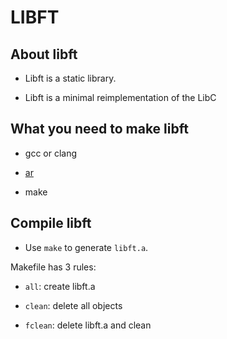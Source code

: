 # LIBFT

## About libft
* Libft is a static library.

* Libft is a minimal reimplementation of the LibC

## What you need to make libft

* gcc or clang

* [ar](https://linux.die.net/man/1/ar)

* make

## Compile libft

* Use `make` to generate `libft.a`.


Makefile has 3 rules:

  * `all`: create libft.a
  
  * `clean`: delete all objects
  
  * `fclean`: delete libft.a and clean
